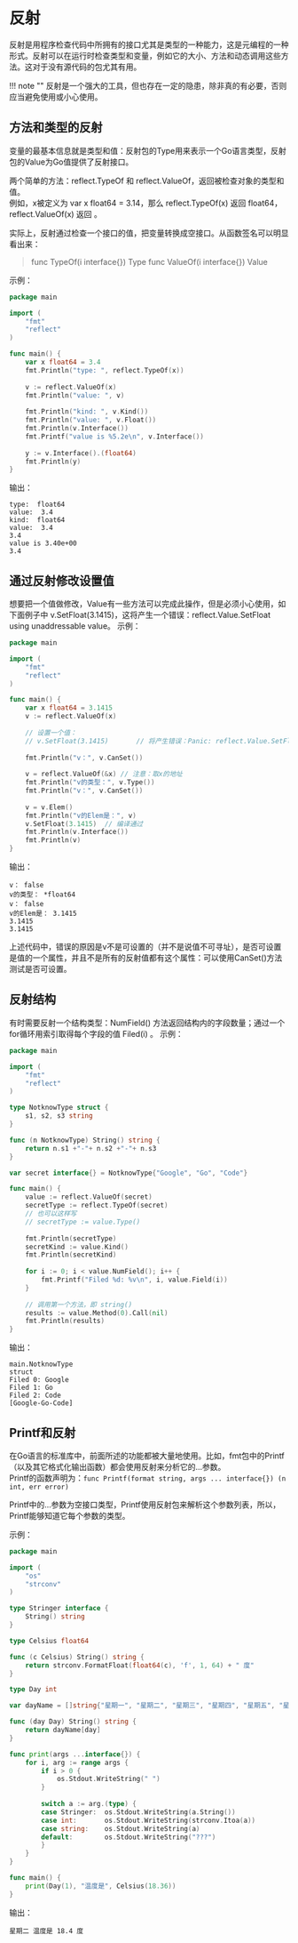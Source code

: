 # 反射

反射是用程序检查代码中所拥有的接口尤其是类型的一种能力，这是元编程的一种形式。反射可以在运行时检查类型和变量，例如它的大小、方法和动态调用这些方法。这对于没有源代码的包尤其有用。

!!! note ""
    反射是一个强大的工具，但也存在一定的隐患，除非真的有必要，否则应当避免使用或小心使用。


## 方法和类型的反射

变量的最基本信息就是类型和值：反射包的Type用来表示一个Go语言类型，反射包的Value为Go值提供了反射接口。

两个简单的方法：reflect.TypeOf 和 reflect.ValueOf，返回被检查对象的类型和值。  
例如，x被定义为 var x float64 = 3.14，那么 reflect.TypeOf(x) 返回 float64，reflect.ValueOf(x) 返回 <float64 Value>。

实际上，反射通过检查一个接口的值，把变量转换成空接口。从函数签名可以明显看出来：
>func TypeOf(i interface{}) Type
>func ValueOf(i interface{}) Value

示例：
```go
package main

import (
    "fmt"
    "reflect"
)

func main() {
    var x float64 = 3.4
    fmt.Println("type: ", reflect.TypeOf(x))
    
    v := reflect.ValueOf(x)
    fmt.Println("value: ", v)
    
    fmt.Println("kind: ", v.Kind())
    fmt.Println("value: ", v.Float())
    fmt.Println(v.Interface())
    fmt.Printf("value is %5.2e\n", v.Interface())
    
    y := v.Interface().(float64)
    fmt.Println(y)
}
```
输出：
```text
type:  float64
value:  3.4
kind:  float64
value:  3.4
3.4
value is 3.40e+00
3.4
```


## 通过反射修改设置值

想要把一个值做修改，Value有一些方法可以完成此操作，但是必须小心使用，如下面例子中 v.SetFloat(3.1415)，这将产生一个错误：reflect.Value.SetFloat using unaddressable value。
示例：
```go
package main

import (
    "fmt"
    "reflect"
)

func main() {
    var x float64 = 3.1415
    v := reflect.ValueOf(x)
    
    // 设置一个值：
    // v.SetFloat(3.1415)       // 将产生错误：Panic: reflect.Value.SetFloat using unaddressable value
    
    fmt.Println("v：", v.CanSet())
    
    v = reflect.ValueOf(&x) // 注意：取x的地址
    fmt.Println("v的类型：", v.Type())
    fmt.Println("v：", v.CanSet())
    
    v = v.Elem()
    fmt.Println("v的Elem是：", v)
    v.SetFloat(3.1415)  // 编译通过
    fmt.Println(v.Interface())
    fmt.Println(v)
}
```
输出：
```text
v： false
v的类型： *float64
v： false
v的Elem是： 3.1415
3.1415
3.1415
```
上述代码中，错误的原因是v不是可设置的（并不是说值不可寻址），是否可设置是值的一个属性，并且不是所有的反射值都有这个属性：可以使用CanSet()方法测试是否可设置。


## 反射结构

有时需要反射一个结构类型：NumField() 方法返回结构内的字段数量；通过一个for循环用索引取得每个字段的值 Filed(i) 。
示例：
```go
package main

import (
    "fmt"
    "reflect"
)

type NotknowType struct {
    s1, s2, s3 string
}

func (n NotknowType) String() string {
    return n.s1 +"-"+ n.s2 +"-"+ n.s3
}

var secret interface{} = NotknowType{"Google", "Go", "Code"}

func main() {
    value := reflect.ValueOf(secret)
    secretType := reflect.TypeOf(secret)
    // 也可以这样写
    // secretType := value.Type()
    
    fmt.Println(secretType)
    secretKind := value.Kind()
    fmt.Println(secretKind)
    
    for i := 0; i < value.NumField(); i++ {
        fmt.Printf("Filed %d: %v\n", i, value.Field(i))
    }
    
    // 调用第一个方法，即 string()
    results := value.Method(0).Call(nil)
    fmt.Println(results)
}
```
输出：
```text
main.NotknowType
struct
Filed 0: Google
Filed 1: Go
Filed 2: Code
[Google-Go-Code]
```


## Printf和反射

在Go语言的标准库中，前面所述的功能都被大量地使用。比如，fmt包中的Printf（以及其它格式化输出函数）都会使用反射来分析它的...参数。  
Printf的函数声明为：`func Printf(format string, args ... interface{}) (n int, err error)`

Printf中的...参数为空接口类型，Printf使用反射包来解析这个参数列表，所以，Printf能够知道它每个参数的类型。

示例：
```go
package main

import (
    "os"
    "strconv"
)

type Stringer interface {
    String() string
}

type Celsius float64

func (c Celsius) String() string {
    return strconv.FormatFloat(float64(c), 'f', 1, 64) + " 度"
}

type Day int

var dayName = []string{"星期一", "星期二", "星期三", "星期四", "星期五", "星期六", "星期日"}

func (day Day) String() string {
    return dayName[day]
}

func print(args ...interface{}) {
    for i, arg := range args {
        if i > 0 {
            os.Stdout.WriteString(" ")
        }
        
        switch a := arg.(type) {
        case Stringer:  os.Stdout.WriteString(a.String())
        case int:       os.Stdout.WriteString(strconv.Itoa(a))
        case string:    os.Stdout.WriteString(a)
        default:        os.Stdout.WriteString("???")
        }
    }
}

func main() {
    print(Day(1), "温度是", Celsius(18.36))
}
```
输出：
```text
星期二 温度是 18.4 度
```